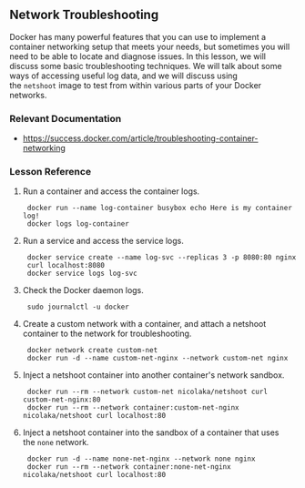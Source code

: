 <h2>Network Troubleshooting</h2>
<p>Docker has many powerful features that you can use to implement a container networking setup that meets your needs, but sometimes you will need to be able to locate and diagnose issues. In this lesson, we will discuss some basic troubleshooting techniques. We will talk about some ways of accessing useful log data, and we will discuss using the&nbsp;<code>netshoot</code>&nbsp;image to test from within various parts of your Docker networks.</p>
<h3 id="relevant-documentation">Relevant Documentation</h3>
<ul>
<li><a href="https://success.docker.com/article/troubleshooting-container-networking">https://success.docker.com/article/troubleshooting-container-networking</a></li>
</ul>
<h3 id="lesson-reference">Lesson Reference</h3>
<ol>
<li>
<p>Run a container and access the container logs.</p>
<pre><code> docker run --name log-container busybox echo Here is my container log!
 docker logs log-container
</code></pre>
</li>
<li>
<p>Run a service and access the service logs.</p>
<pre><code> docker service create --name log-svc --replicas 3 -p 8080:80 nginx
 curl localhost:8080
 docker service logs log-svc
</code></pre>
</li>
<li>
<p>Check the Docker daemon logs.</p>
<pre><code> sudo journalctl -u docker
</code></pre>
</li>
<li>
<p>Create a custom network with a container, and attach a netshoot container to the network for troubleshooting.</p>
<pre><code> docker network create custom-net
 docker run -d --name custom-net-nginx --network custom-net nginx
</code></pre>
</li>
<li>
<p>Inject a netshoot container into another container's network sandbox.</p>
<pre><code> docker run --rm --network custom-net nicolaka/netshoot curl custom-net-nginx:80
 docker run --rm --network container:custom-net-nginx nicolaka/netshoot curl localhost:80
</code></pre>
</li>
<li>
<p>Inject a netshoot container into the sandbox of a container that uses the&nbsp;<code>none</code>&nbsp;network.</p>
<pre><code> docker run -d --name none-net-nginx --network none nginx
 docker run --rm --network container:none-net-nginx nicolaka/netshoot curl localhost:80
</code></pre>
</li>
</ol>
<p>&nbsp;</p>
<div class="rating-content">
<div class="row">
<div id="la_video_16433" class="col-xs-12 rating-container">
<div class="row rating-content rating-dialog">
<div class="col-xs-12">&nbsp;</div>
</div>
</div>
</div>
</div>
